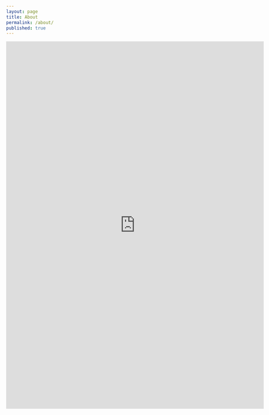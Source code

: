 ```yaml
---
layout: page
title: About
permalink: /about/
published: true
---
```

<div class="kv-ee-embed-container kv-ee-align-center" style="max-height:1000px; max-width:700px;"><iframe name="iframe-video" class="kv-ee-iframe" frameborder="0" allowtransparency="true" allowfullscreen="true" scrolling="yes" allow="encrypted-media" src="https://anyl4psd.org/" height="1000px" style="border: none; visibility: visible; max-width:700px; width:700px"></iframe></div>